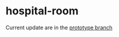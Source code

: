 # hospital-room
Current update are in the [prototype branch](https://github.com/Melaisi/hospital-room/tree/prototype)
